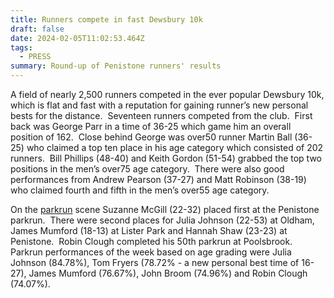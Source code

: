 ```yaml
---
title: Runners compete in fast Dewsbury 10k
draft: false
date: 2024-02-05T11:02:53.464Z
tags:
  - PRESS
summary: Round-up of Penistone runners' results
---
```

A field of nearly 2,500 runners competed in the ever popular Dewsbury 10k, which is flat and fast with a reputation for gaining runner’s new personal bests for the distance.  Seventeen runners competed from the club.  First back was George Parr in a time of 36-25 which game him an overall position of 162.  Close behind George was over50 runner Martin Ball (36-25) who claimed a top ten place in his age category which consisted of 202 runners.  Bill Phillips (48-40) and Keith Gordon (51-54) grabbed the top two positions in the men’s over75 age category.  There were also good performances from Andrew Pearson (37-27) and Matt Robinson (38-19) who claimed fourth and fifth in the men’s over55 age category.

On the [parkrun](https://results.pfrac.co.uk/parkrun-2024/2024-02-03) scene Suzanne McGill (22-32) placed first at the Penistone parkrun.  There were second places for Julia Johnson (22-53) at Oldham, James Mumford (18-13) at Lister Park and Hannah Shaw (23-23) at Penistone.  Robin Clough completed his 50th parkrun at Poolsbrook.  Parkrun performances of the week based on age grading were Julia Johnson (84.78%), Tom Fryers (78.72% - a new personal best time of 16-27), James Mumford (76.67%), John Broom (74.96%) and Robin Clough (74.07%).